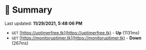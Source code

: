 # 📖 Summary
Last updated: **11/29/2021, 5:48:06 PM**

- `GET` [https://uptimerfree.tk](https://uptimerfree.tk) - **Up** (1131ms)
- `GET` [https://monitoruptimer.tk](https://monitoruptimer.tk) - **Down** (267ms)
